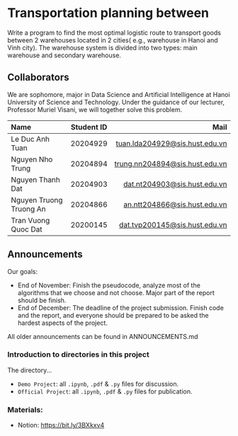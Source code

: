 # Transportation planning between
Write a program to find the most optimal logistic route to transport goods between 2 warehouses located in 2 cities( e.g., warehouse in Hanoi and Vinh city). The warehouse system is divided into two types: main warehouse and secondary warehouse.
## Collaborators 
We are sophomore, major in Data Science and Artificial Intelligence at Hanoi University of Science and Technology. Under the guidance of our lecturer, Professor Muriel Visani, we will together solve this problem.

| Name                     | Student ID  | Mail                              |
| :---                     |    :----:   |          ---:                     |
| Le Duc Anh Tuan          | 20204929    | tuan.lda204929@sis.hust.edu.vn    |
| Nguyen Nho Trung         | 20204894    | trung.nn204894@sis.hust.edu.vn    |
| Nguyen Thanh Dat         | 20204903    | dat.nt204903@sis.hust.edu.vn      |
| Nguyen Truong Truong An  | 20204866    | an.ntt204866@sis.hust.edu.vn      |
| Tran Vuong Quoc Dat      | 20200145    | dat.tvp200145@sis.hust.edu.vn     |

## Announcements
Our goals:
- End of November: Finish the pseudocode, analyze most of the algorithms that we choose and not choose. Major part of the report should be finish.
- End of December: The deadline of the project submission. Finish code and the report, and everyone should be prepared to be asked the hardest aspects of the project.

All older announcements can be found in ANNOUNCEMENTS.md

### Introduction to directories in this project
The directory...
- `Demo Project`: all `.ipynb`, `.pdf` & `.py` files for discussion.
- `Official Project`: all `.ipynb`, `.pdf` & `.py` files for publication.

### Materials:
* Notion: https://bit.ly/3BXkxv4
